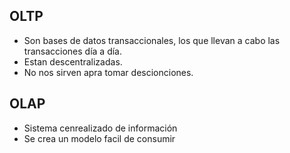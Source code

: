 ## OLTP
- Son bases de datos transaccionales, los que llevan a cabo las transacciones día a día.
- Estan descentralizadas.
- No nos sirven apra tomar descionciones.

## OLAP
- Sistema cenrealizado de información
- Se crea un modelo facil de consumir